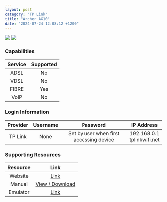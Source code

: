 ```yaml
---
layout: post
category: "TP Link"
title: "Archer AX10"
date: "2024-07-24 12:08:12 +1200"
---
```

<img src="https://hnsfpau.imgix.net/5/images/detailed/144/4607369_001.jpg?fit=fill&bg=0FFF&w=1500&h=844&auto=format,compress" class="modem_image">
<img src="https://www.noelleeming.co.nz/dw/image/v2/BDMG_PRD/on/demandware.static/-/Sites-nlg-master-catalog/default/dw176b8dd0/images/hi-res/2B/2D/N207582_2.jpg?sw=765&sh=765" class="modem_image">

### Capabilities

| Service | Supported |
| :-: | :-: |
| ADSL | No |
| VDSL | No |
| FIBRE | Yes |
| VoIP | No |

### Login Information

| Provider | Username | Password | IP Address |
| :-: | :-: | :-: | :-: |
| TP Link | None | Set by user when first accessing device | 192.168.0.1<br>tplinkwifi.net |

### Supporting Resources

| Resource | Link |
| :-: | :-: |
| Website | [Link](https://www.tp-link.com/us/home-networking/wifi-router/archer-ax10/) |
| Manual | [View / Download](https://www.tp-link.com/us/user-guides/archer-ax10&ax1500_v1/?modelName=Archer%20AX10) |
| Emulator | [Link](https://emulator.tp-link.com/ax10v2_router/development/index.html) |
